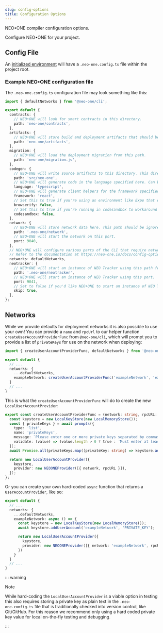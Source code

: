 ```yaml
---
slug: config-options
title: Configuration Options
---
```


NEO•ONE compiler configuration options.

Configure NEO•ONE for your project.

## Config File

An [initialized environment](https://neo-one.io/tutorial#Setup-for-the-Tutorial) will have a `.neo-one.config.ts` file within the project root.

### Example NEO•ONE configuration file

The `.neo-one.config.ts` configuration file may look something like this:

```typescript
import { defaultNetworks } from '@neo-one/cli';

export default {
  contracts: {
    // NEO•ONE will look for smart contracts in this directory.
    path: 'neo-one/contracts',
  },
  artifacts: {
    // NEO•ONE will store build and deployment artifacts that should be checked in to vcs in this directory.
    path: 'neo-one/artifacts',
  },
  migration: {
    // NEO•ONE will load the deployment migration from this path.
    path: 'neo-one/migration.js',
  },
  codegen: {
    // NEO•ONE will write source artifacts to this directory. This directory should be committed.
    path: 'src/neo-one',
    // NEO•ONE will generate code in the language specified here. Can be one of 'javascript' or 'typescript'.
    language: 'typescript',
    // NEO•ONE will generate client helpers for the framework specified here. Can be one of 'react', 'angular', 'vue' or 'none'.
    framework: 'react',
    // Set this to true if you're using an environment like Expo that doesn't handle browserifying dependencies automatically.
    browserify: false,
    // Set this to true if you're running in codesandbox to workaround certain limitations of codesandbox.
    codesandbox: false,
  },
  network: {
    // NEO•ONE will store network data here. This path should be ignored by your vcs, e.g. by specifiying it in a .gitignore file.
    path: '.neo-one/network',
    // NEO•ONE will start the network on this port.
    port: 9040,
  },
  // NEO•ONE will configure various parts of the CLI that require network accounts using the value provided here, for example, when deploying contracts.
  // Refer to the documentation at https://neo-one.io/docs/config-options for more information.
  networks: defaultNetworks,
  neotracker: {
    // NEO•ONE will start an instance of NEO Tracker using this path for local data. This directory should not be committed.
    path: '.neo-one/neotracker',
    // NEO•ONE will start an instance of NEO Tracker using this port.
    port: 9041,
    // Set to false if you'd like NEO•ONE to start an instance of NEO Tracker when running 'neo-one build'. You will need @neotracker/core installed as a dependency for this to work.
    skip: true,
  },
};
```

## Networks

While we provide defaults for deployment networks it is also possible to use your own! You can provide a `name` and `rpcUrl` to our helper function `createUserAccountProviderFunc` from `@neo-one/cli`, which will prompt you to provide a list of `privateKeys` for use on the network when deploying:

```typescript
import { createUserAccountProviderFunc, defaultNetworks } from '@neo-one/cli';

export default {
  // ...
  networks: {
    ...defaultNetworks,
    exampleNetwork: createUserAccountProviderFunc('exampleNetwork', 'exampleRpcUrl.io/rpc');
  }
  // ...
}
```

This is what the `createUserAccountProviderFunc` will do to create the new `LocalUserAccountProvider`:

```typescript
export const createUserAccountProviderFunc = (network: string, rpcURL: string) => async () => {
  const keystore = new LocalKeyStore(new LocalMemoryStore());
  const { privateKeys } = await prompts({
    type: 'list',
    name: 'privateKeys',
    message: `Please enter one or more private keys separated by commas for use on the "${network}" network.`,
    validate: (value) => (value.length > 0 ? true : 'Must enter at least one private key.'),
  });
  await Promise.all(privateKeys.map((privateKey: string) => keystore.addUserAccount({ network, privateKey })));

  return new LocalUserAccountProvider({
    keystore,
    provider: new NEOONEProvider([{ network, rpcURL }]),
  });
};
```

Or you can create your own hard-coded `async` function that returns a `UserAccountProvider`, like so:

```typescript
export default {
  // ...
  networks: {
    ...defaultNetworks,
    exampleNetwork: async () => {
      const keystore = new LocalKeyStore(new LocalMemoryStore());
      await keystore.addUserAccount('exampleNetwork', 'PRIVATE_KEY');

      return new LocalUserAccountProvider({
        keystore,
        provider: new NEOONEProvider([{ network: 'exampleNetwork', rpcUrl: 'exampleRpcUrl.io/rpc'}])
      })
    }
  }
  // ...
}
```

::: warning

Note

While hard-coding the `LocalUserAccountProvider` is a viable option in testing this also requires storing a private key as plain text in the `.neo-one.config.ts` file that is traditionally checked into version control, like Git/GitHub. For this reason we recommend only using a hard coded private key value for local on-the-fly testing and debugging.

:::

